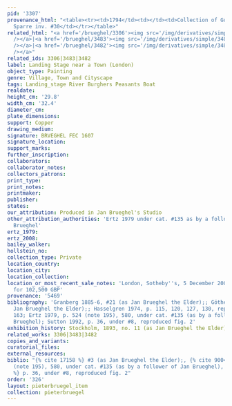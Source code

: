```yaml
---
pid: '3307'
provenance_html: "<table><tr><td>1794</td><td></td><td>Collection of Gustaf Adolf
  Sparre inv. #30</td></tr></table>"
related_html: "<a href='/brueghel/3306'><img src='/img/derivatives/simple/3306/thumbnail.jpg'
  /></a>|<a href='/brueghel/3483'><img src='/img/derivatives/simple/3483/thumbnail.jpg'
  /></a>|<a href='/brueghel/3482'><img src='/img/derivatives/simple/3482/thumbnail.jpg'
  /></a>"
related_ids: 3306|3483|3482
label: Landing Stage near a Town (London)
object_type: Painting
genre: Village, Town and Cityscape
tags: Landing_stage River Burghers Peasants Boat
realdate:
height_cm: '29.8'
width_cm: '32.4'
diameter_cm:
plate_dimensions:
support: Copper
drawing_medium:
signature: BRVEGHEL FEC 1607
signature_location:
support_marks:
further_inscription:
collaborators:
collaborator_notes:
collectors_patrons:
print_type:
print_notes:
printmaker:
publisher:
states:
our_attribution: Produced in Jan Brueghel's Studio
other_attribution_authorities: 'Ertz 1979 under cat. #135 as by a follower of Jan
  Brueghel'
ertz_1979:
ertz_2008:
bailey_walker:
hollstein_no:
collection_type: Private
location_country:
location_city:
location_collection:
location_or_most_recent_sale_notes: 'London, Sotheby''s, 5 December 2007, lot #3,
  for 102,500 GBP'
provenance: '5469'
bibliography: 'Granberg 1885-6, #21 (as Jan Brueghel the Elder);; Göthe 1895, #3 (as
  Jan Brueghel the Elder);; Hasselgren 1974, p. 115, 120, 127, 130, reproduced p.
  163; Ertz 1979, p. 524 (note 195), 580, under cat. #135 (as by a follower of Jan
  Brueghel); Sutton 1992, p. 36, under #8, reproduced fig. 2'
exhibition_history: Stockholm, 1893, no. 11 (as Jan Brueghel the Elder)
related_works: 3306|3483|3482
copies_and_variants:
curatorial_files:
external_resources:
biblio: "{% cite 17158 %} #3 (as Jan Brueghel the Elder);, {% cite 9004 %} p. 524
  (note 195), 580, under cat. #135 (as by a follower of Jan Brueghel), {% cite 8110
  %} p. 36, under #8, reproduced fig. 2"
order: '326'
layout: pieterbruegel_item
collection: pieterbruegel
---
```

